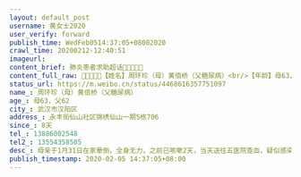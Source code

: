 ```yaml
---
layout: default_post
username: 黄女士2020
user_verify: forward
publish_time: WedFeb0514:37:05+08002020
crawl_time: 20200212-12:40:51
imageurl: 
content_brief: 肺炎患者求助超话🙏🙏🙏🙏🙏                                            【姓名】周环珍（母）黄佰桥（父糖尿病）【年龄】母63，父62【所在城市】武汉市汉阳区【所在小区、社区】永丰街仙山社区锦绣仙山一期5栋706【患病时间】8天【联系方式】13886002548【其他紧急联系人】1355 ...全文
content_full_raw: 🙏🙏🙏🙏🙏【姓名】周环珍（母）黄佰桥（父糖尿病）<br/>【年龄】母63，父62<br/>【所在城市】武汉市汉阳区<br/>【所在小区、社区】永丰街仙山社区锦绣仙山一期5栋706<br/>【患病时间】8天<br/>【联系方式】13886002548<br/>【其他紧急联系人】13554358505<br/>【病情描述】母亲于1月31日在家晕倒，全身无力，之前已咳嗽2天，当天送往五医院查血，疑似感染开药在家观察，2月2日出现咳血现象，前往五医院做CT,显示双肺多发片状高密模糊影，打针，2月3日咳血加重，人已无法自行站立，打针都要靠外力全程固定，凌晨到同济医院排队做核酸检测并重新拍CT双肺多发斑片实变及磨玻璃影，病情恶化较快，双肺已感染严重，医生建议留观，可是没床不收治。父亲有糖尿病10多年，1月26日全身无力，精神不加到五医院检查说没事，只是血糖高，直到2月3日父亲为照顾母亲和弟弟一同到同济医院也做了CT和核酸检测，CT也显示双肺多发斑片实变及磨玻璃影，核酸检测为疑似阳性，已联系社区多次，解决不了，只说让等，就因没有核酸明确结果，那里都不管，CT结果和病人症状不是很明确吗？父母现在精神状态都很不好，父亲还要带病照顾母亲，真怕他们挺不住。望有人能帮帮我🙏🙏🙏🙏🙏<adata-url="http://t.cn/R2yprKu"href="http://weibo.com/p/100101B2094451DB6CA0FE409C"data-hide=""><spanclass='url-icon'><imgstyle='width:1rem;height:1rem'src='https://h5.sinaimg.cn/upload/2015/09/25/3/timeline_card_small_location_default.png'></span><spanclass="surl-text">武汉·陶馨园</span></a>
status_url: https://m.weibo.cn/status/4468616357751097
name_: 周环珍（母）黄佰桥（父糖尿病）
age_: 母63，父62
city_: 武汉市汉阳区
address_: 永丰街仙山社区锦绣仙山一期5栋706
since_: 8天
tel_: 13886002548
tel2_: 13554358505
desc_: 母亲于1月31日在家晕倒，全身无力，之前已咳嗽2天，当天送往五医院查血，疑似感染开药在家观察，2月2日出现咳血现象，前往五医院做CT,显示双肺多发片状高密模糊影，打针，2月3日咳血加重，人已无法自行站立，打针都要靠外力全程固定，凌晨到同济医院排队做核酸检测并重新拍CT双肺多发斑片实变及磨玻璃影，病情恶化较快，双肺已感染严重，医生建议留观，可是没床不收治。父亲有糖尿病10多年，1月26日全身无力，精神不加到五医院检查说没事，只是血糖高，直到2月3日父亲为照顾母亲和弟弟一同到同济医院也做了CT和核酸检测，CT也显示双肺多发斑片实变及磨玻璃影，核酸检测为疑似阳性，已联系社区多次，解决不了，只说让等，就因没有核酸明确结果，那里都不管，CT结果和病人症状不是很明确吗？父母现在精神状态都很不好，父亲还要带病照顾母亲，真怕他们挺不住。望有人能帮帮我🙏🙏🙏🙏🙏<adata-url="http//t.cn/R2yprKu"href="http//weibo.com/p/100101B2094451DB6CA0FE409C"data-hide=""><spanclass='url-icon'><imgstyle='width1rem;height1rem'src='https//h5.sinaimg.cn/upload/2015/09/25/3/timeline_card_small_location_default.png'></span><spanclass="surl-text">武汉·陶馨园</span></a>
publish_timestamp: 2020-02-05 14:37:05+08:00
---
```

